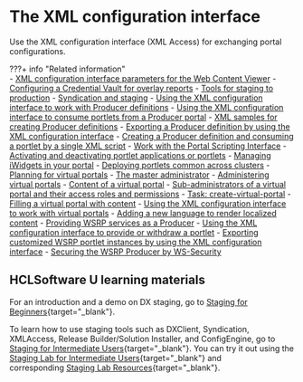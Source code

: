 # The XML configuration interface

Use the XML configuration interface (XML Access) for exchanging portal configurations.

???+ info "Related information"  
    -   [XML configuration interface parameters for the Web Content Viewer](../../../../manage_content/wcm_configuration/cfg_webcontent_delivery_env/wcm_config_wcmviewer_xmlaccess.md)
    -   [Configuring a Credential Vault for overlay reports](../../../../deployment/manage/monitoring/analyze_portal_usage/user_behavior_by_asa/displaying_overlay_analytics_reports/sa_asa_overlay_cfg_crd_vlt.md)
    -   [Tools for staging to production](../../../../deployment/manage/staging_to_production/overview_of_staging_to_prod/dep_tools.md)
    -   [Syndication and staging](../../../../deployment/manage/staging_to_production/updates_with_syndication/dep_up_syn.md)
    -   [Using the XML configuration interface to work with Producer definitions](../../../../extend_dx/portlets_development/usage/wsrp/portal_wsrp_consumer/working_with_producer_def/using_xml_cfg_work_with_prod_def/index.md)
    -   [Using the XML configuration interface to consume portlets from a Producer portal](../../../../extend_dx/portlets_development/usage/wsrp/portal_wsrp_consumer/consuming_portlets_consumer_portal/using_xml_cfg/index.md)
    -   [XML samples for creating Producer definitions](../../../../extend_dx/portlets_development/usage/wsrp/portal_wsrp_consumer/working_with_producer_def/using_xml_cfg_work_with_prod_def/using_xml_cfg_create_prod_def/wsrpr_cons_crtprd_samp1.md)
    -   [Exporting a Producer definition by using the XML configuration interface](../../../../extend_dx/portlets_development/usage/wsrp/portal_wsrp_consumer/working_with_producer_def/using_xml_cfg_work_with_prod_def/wsrpt_cons_expprd_xml.md)
    -   [Creating a Producer definition and consuming a portlet by a single XML script](../../../../extend_dx/portlets_development/usage/wsrp/portal_wsrp_consumer/consuming_portlets_consumer_portal/using_xml_cfg/wsrpt_cons_singl_xml.md)
    -   [Work with the Portal Scripting Interface](../../portal_admin_tools/portal_scripting_interface/adpsitsk.md)
    -   [Activating and deactivating portlet applications or portlets](../../../../extend_dx/portlets_development/mng_portlets_apps_widgets/portletapps_activate.md)
    -   [Managing iWidgets in your portal](../../../../extend_dx/portlets_development/mng_portlets_apps_widgets/managing_iwidgets/index.md)
    -   [Deploying portlets common across clusters](../../../../deployment/manage/config_cluster/managing_cluster/managing_portlets_in_cluster/clusm_common_ports.md)
    -   [Planning for virtual portals](../../../../build_sites/virtual_portal/vp_planning/index.md)
    -   [The master administrator](../../../../build_sites/virtual_portal/vp_planning/vp_roles/advppln_roles_mastr_adm.md)
    -   [Administering virtual portals](../../../../build_sites/virtual_portal/adm_vp_task/index.md)
    -   [Content of a virtual portal](../../../../build_sites/virtual_portal/vp_planning/advppln_content.md)
    -   [Sub-administrators of a virtual portal and their access roles and permissions](../../../../build_sites/virtual_portal/vp_planning/advppln_content.md)
    -   [Task: create-virtual-portal](../../../../build_sites/virtual_portal/vp_reference/vp_command_ref/portal_cfg_adm_vp/advp_cfgtsk_create.md)
    -   [Filling a virtual portal with content](../../../../build_sites/virtual_portal/adm_vp_task/vp_adm_task/advp_tsk_fill_content.md)
    -   [Using the XML configuration interface to work with virtual portals](../../../../build_sites/virtual_portal/adm_vp_task/vp_adm_task/advp_tsk_fill_content.md)
    -   [Adding a new language to render localized content](../../portal_admin_tools/language_support/supporting_new_language/add_newlanguage.md)
    -   [Providing WSRP services as a Producer](../../../../extend_dx/portlets_development/usage/wsrp/portal_wsrp_producer/providing_wsrp_services_as_producer/index.md)
    -   [Using the XML configuration interface to provide or withdraw a portlet](../../../../extend_dx/portlets_development/usage/wsrp/portal_wsrp_producer/providing_wsrp_services_as_producer/wsrpt_prod_prvd_by_xml.md)
    -   [Exporting customized WSRP portlet instances by using the XML configuration interface](../../../../extend_dx/portlets_development/usage/wsrp/portal_wsrp_producer/wsrpr_prod_xmlxp_custplt.md)
    -   [Securing the WSRP Producer by WS-Security](../../../../extend_dx/portlets_development/usage/wsrp/portal_wsrp_producer/securing_wsrp_prod_portal/cfg_security_producer_portal/wsrpt_prod_sec_ws_wss.md)

## HCLSoftware U learning materials

For an introduction and a demo on DX staging, go to [Staging for Beginners](https://hclsoftwareu.hcltechsw.com/component/axs/?view=sso_config&id=3&forward=https%3A%2F%2Fhclsoftwareu.hcltechsw.com%2Fcourses%2Flesson%2F%3Fid%3D505){target="_blank"}.

To learn how to use staging tools such as DXClient, Syndication, XMLAccess, Release Builder/Solution Installer, and ConfigEngine, go to [Staging for Intermediate Users](https://hclsoftwareu.hcltechsw.com/component/axs/?view=sso_config&id=3&forward=https%3A%2F%2Fhclsoftwareu.hcltechsw.com%2Fcourses%2Flesson%2F%3Fid%3D3328){target="_blank"}. You can try it out using the [Staging Lab for Intermediate Users](https://hclsoftwareu.hcltechsw.com/images/Lc4sMQCcN5uxXmL13gSlsxClNTU3Mjc3NTc4MTc2/DS_Academy/DX/Administrator/HDX-ADM-200_Staging_Lab.pdf){target="_blank"} and corresponding [Staging Lab Resources](https://hclsoftwareu.hcltechsw.com/images/Lc4sMQCcN5uxXmL13gSlsxClNTU3Mjc3NTc4MTc2/DS_Academy/DX/Administrator/HDX-ADM-200_Staging_Lab_Resources.zip){target="_blank"}.
